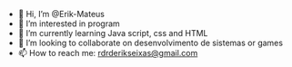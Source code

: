 - 👋 Hi, I’m @Erik-Mateus
- 👀 I’m interested in program
- 🌱 I’m currently learning Java script, css and HTML
- 💞️ I’m looking to collaborate on desenvolvimento de sistemas or games
- 📫 How to reach me: rdrderikseixas@gmail.com

<!---
Erik-Mateus/Erik-Mateus is a ✨ special ✨ repository because its `README.md` (this file) appears on your GitHub profile.
You can click the Preview link to take a look at your changes.
--->
